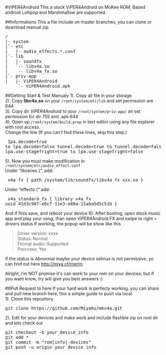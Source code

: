 #ViPER4Android
This a stock ViPER4Android on MoKee ROM, Based android Lollipop and Marshmallow are supported.


##Informations
This a file include on master branches, you can clone or download manual zip<br />
<pre>/
|- system
|`- etc
|   |- audio_effects.*.conf
|`- lib
|   |- soundfx
|   `-- libv4a.so
|    -- libv4a_fx.so
|`- priv-app
|   |- ViPER4Android
     `- ViPER4Android.apk</pre>
</pre>

##Getting Start & Test Manualy
1). Copy all file in your storage<br />
2). Copy <b>libv4a.so</b> on your <code>/root/system/etc/lib</code> and set permission are 644<br />
3). Copy dir <i>ViPER4Android</i> to your <code>/root/system/priv-app/</code> an set permission for dir 755 and .apk 644<br />
4). Open up <code>/root/system/build.prop</code> in text editor using any file explorer with root access.<br />
	Change the line (If you can’t find these lines, skip this step.)
	<pre>
	Ipa.decode=true to lpa.decode=false
	tunnel.decode=true to tunnel.decode=false
	lpa.use-stagefright=true to lpa.use-stagefright=false</pre>
	
5). Now you must make modification in <code>/root/system/etc/audio_effect.conf</code> <br />
	Under “libraries {“, add:
	<pre>
	v4a_fx {
          path /system/lib/soundfx/libv4a_fx_xxx.so
        }
    </pre>
    Under “effects {“ add:
     <pre>
     v4a_standard_fx {
          library v4a_fx
          uuid 41d3c987-e6cf-11e3-a88a-11aba5d5c51b
        }
    </pre>
And if finis save, and reboot your device
6). After booting, open stock music app and play your song, than open ViPER4Android FX and swipe to right > drivers status
If working, the popup will be show like this<br />
<blockquote>Driver version: xxxx<br />
Status: Normal<br />
Format audio: Supported<br />
Proccess: Yes</blockquote>

If the status is Abnormal maybe your device selinux is not permissive, yo can find out here http://miya.cf/merim

Alright, i'm NOT promise it's can work to your rom on your devices, but if you want know, try will give you best answers :)

##Pull Request to here
If your hard work is perfecly working, you can share and pull new branch here, this a simple guide to push via local<br />
1). Clone this repository
<pre>git clone https://github.com/Miyaku/mkv4a.git</pre>
2). Edit for your devices and make work and include flashble zip on root dir and lets check out
<pre>git checkout -b your_device_info
git add *
git commit -m "rom[info]-devices"
git push -u origin your_device_info
</pre>


